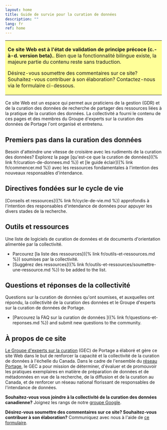 ```yaml
---
layout: home
title: Guide de survie pour la curation de données
description: ""
lang: fr
ref: home
---
```


<!---
**Voulez-vous fournir des commentaires sur ce site? Vous souhaitez aider à le développer?** Contactez-nous via [ce formulaire](https://forms.gle/4i3VmBK5o228P4pf6).
--->

<table style="background-color: #ffff99;">
<tbody>
<tr>
<td>
<p><b>Ce site Web est à l'état de validation de principe précoce (c.-à-d. version beta).</b>. Bien que la fonctionnalité bilingue existe, la majeure partie du contenu reste sans traduction.</p>
<p>Désirez-vous soumettre des commentaires sur ce site? Souhaitez-vous contribuer à son élaboration? Contactez-nous via le formulaire ci-dessous.</p>
</td>
</tr>
</tbody>
</table>

Ce site Web est un espace qui permet aux praticiens de la gestion (GDR) et de la curation des données de recherche de partager des ressources liées à la pratique de la curation des données. La collectivité a fourni le contenu de ces pages et des membres du Groupe d'experts sur la curation des données de Portage l'ont organisé et entretenu.

## Premiers pas dans la curation des données
Besoin d'atteindre une vitesse de croisière avec les rudiments de la curation des données?  Explorez la page [qu'est-ce que la curation de données]({% link fr/curation-de-donnees.md %}) et [le guide éclair]({% link fr/commencer.md %}) avec les ressources fondamentales à l'intention des nouveaux responsables d'intendance.

## Directives fondées sur le cycle de vie
[Conseils et ressources]({% link fr/cycle-de-vie.md %}) approfondis à l'intention des responsables d'intendance de données pour appuyer les divers stades de la recherche.

## Outils et ressources
Une liste de logiciels de curation de données et de documents d'orientation alimentée par la collectivité.
* Parcourez [la liste des ressources]({% link fr/outils-et-ressources.md %}) soumises par la collectivité.
* [Suggérez des ressources]({% link fr/outils-et-ressources/soumettre-une-ressource.md %}) to be added to the list.  

## Questions et réponses de la collectivité
Questions sur la curation de données qu'ont soumises, et auxquelles ont répondu, la collectivité de la curation des données et le Groupe d'experts sur la curation de données de Portage.
* [Parcourez la FAQ sur la curation de données ]({% link fr/questions-et-reponses.md %}) and submit new questions to the community.

## À propos de ce site
[Le Groupe d'experts sur la curation](https://portagenetwork.ca/fr/reseau-dexperts/groupe-dexperts-sur-la-curation-des-donnees/) (GEC) de Portage a élaboré et gère ce site Web dans le but de renforcer la capacité et la collectivité de la curation de données à l'échelle du Canada. Dans le cadre de l'ensemble du [réseau Portage](https://portagenetwork.ca/fr/), le GEC a pour mission de déterminer, d'évaluer et de promouvoir les pratiques exemplaires en matière de préparation de données et de métadonnées en vue de la recherche, de la diffusion et de la curation au Canada, et de renforcer un réseau national florissant de responsables de l'intendance de données.

**Souhaitez-vous vous joindre à la collectivité de la curation des données canadienne?** Joignez les rangs de notre [groupe Google](https://groups.google.com/forum/#!forum/can-dcn).

**Désirez-vous soumettre des commentaires sur ce site? Souhaitez-vous contribuer à son élaboration?** Communiquez avec nous à l'aide de [ce formulaire](https://forms.gle/4i3VmBK5o228P4pf6).
